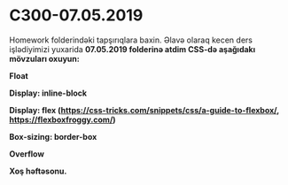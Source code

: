 # C300-07.05.2019
Homework folderindəki tapşırıqlara baxin.
Əlavə olaraq kecen ders işlədiyimizi yuxarida <b>07.05.2019<b> folderinə atdim
CSS-də aşağıdakı mövzuları oxuyun:

Float

Display: inline-block

<b>Display: flex (https://css-tricks.com/snippets/css/a-guide-to-flexbox/, 
<br>
https://flexboxfroggy.com/)</b>
  
Box-sizing: border-box

Overflow

Xoş həftəsonu.

